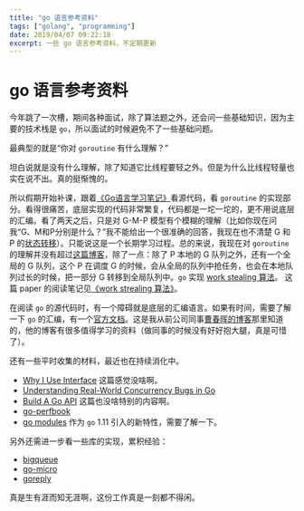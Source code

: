 ```yaml
---
title: "go 语言参考资料"
tags: ["golang", "programming"]
date: 2019/04/07 09:22:18
excerpt: 一些 go 语言参考资料，不定期更新
---
```


# go 语言参考资料

今年跳了一次槽，期间各种面试，除了算法题之外，还会问一些基础知识，因为主要的技术栈是 `go`，所以面试的时候避免不了一些基础问题。

最典型的就是“你对 `goroutine` 有什么理解？”

坦白说就是没有什么理解，除了知道它比线程要轻之外。但是为什么比线程轻量也实在说不出。真的挺惭愧的。

所以假期开始补课，跟着[《Go语言学习笔记》](https://book.douban.com/subject/26832468/)看源代码，看 `goroutine` 的实现部分。看得很痛苦，底层实现的代码非常繁复，代码都是一坨一坨的，更不用说底层的汇编。看了两天之后，只是对 G-M-P 模型有个模糊的理解（比如你现在问我“G、M和P分别是什么？”我不能给出一个很准确的回答，我现在也不清楚 G 和 P 的[状态转移](http://xargin.com/state-of-goroutine/)）。只能说这是一个长期学习过程。总的来说，我现在对 `goroutine` 的理解并没有超过[这篇博客](https://morsmachine.dk/go-scheduler)，除了一点：除了 P 本地的 G 队列之外，还有一个全局的 G 队列，这个 P 在调度 G 的时候，会从全局的队列中抢任务，也会在本地队列过长的时候，把一部分 G 转移到全局队列中。`go` 实现 [work stealing 算法](http://supertech.csail.mit.edu/papers/steal.pdf)。 这篇 paper 的阅读笔记见[《work strealing 算法》](https://gitpress.io/c/dante/work_stealing)。

在阅读 `go` 的源代码时，有一个障碍就是底层的汇编语言。如果有时间，需要了解一下 `go` 的汇编，有一个[官方文档](https://golang.org/doc/asm)。这是我从前公司同事[曹春晖的博客](http://xargin.com/)那里知道的，他的博客有很多值得学习的资料（做同事的时候没有好好抱大腿，真是可惜了）。

还有一些平时收集的材料，最近也在持续消化中。

* [Why I Use Interface](https://medium.com/@kent.rancourt/go-pointers-why-i-use-interfaces-in-go-338ae0bdc9e4) 这篇感觉没啥啊。
* [Understanding Real-World Concurrency Bugs in Go](https://songlh.github.io/paper/go-study.pdf)
* [Build A Go API](https://medium.com/commonbond-engineering/build-a-go-api-eb27e6663d78) 这篇也没啥特别的内容啊。
* [go-perfbook](https://github.com/dgryski/go-perfbook)
* [go modules](https://github.com/golang/go/wiki/Modules) 作为 `go` 1.11 引入的新特性，需要了解一下。

另外还需进一步看一些库的实现，累积经验：

* [bigqueue](https://github.com/grandecola/bigqueue)
* [go-micro](https://github.com/micro/go-micro)
* [goreply](https://github.com/buger/goreplay)

真是生有涯而知无涯啊，这份工作真是一刻都不得闲。